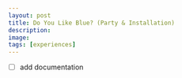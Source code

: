 ```yaml
---
layout: post
title: Do You Like Blue? (Party & Installation)
description: 
image:
tags: [experiences]
---
```


- [ ] add documentation